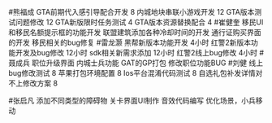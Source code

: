 #熊福成 
GTA前期代入感引导配合开发                                  8
内城地块串联小游戏开发                                        12
GTA版本测试问题修改                                             12
GTA新版限时任务测试                                              4
GTA版本资源替换配合                                              4
#崔健奎 
移民UI和移民名额提示框的功能开发
联盟建筑添加各种冷却时间的开发
通行证购买界面的开发
移民相关的bug修复
#雷龙灏 
黑帮新版本功能开发  4小时
红警2新版本功能开发及bug修改 12小时
sdk相关新需求添加 12小时
红警2线上bug修改  4小时
#聂成兵 
职位升级界面
内城士兵功能
GAT的GP打包
修改职位功能BUG
#刘健 
线上bug修改测试	8
苹果打包环境配置	8
Ios平台混淆代码测试	8
自选礼包补发详情对不上修改方案	8

#张启凡 
添加不同类型的障碍物
关卡界面UI制作
音效代码编写
优化场景，小兵移动